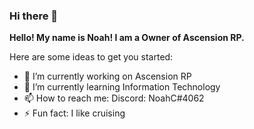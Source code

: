 ### Hi there 👋
**Hello! My name is Noah! I am a Owner of Ascension RP.**

Here are some ideas to get you started:

- 🔭 I’m currently working on Ascension RP
- 🌱 I’m currently learning Information Technology
- 📫 How to reach me: Discord: NoahC#4062
- ⚡ Fun fact: I like cruising

